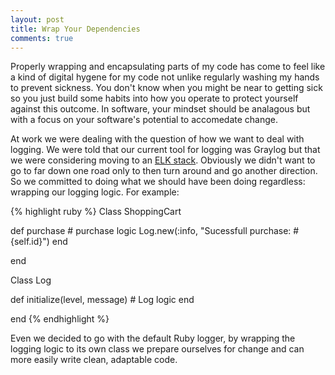 ```yaml
---
layout: post
title: Wrap Your Dependencies
comments: true
---
```

Properly wrapping and encapsulating parts of my code has come to feel like a kind of digital hygene for my code not unlike regularly washing my hands to prevent sickness. You don't know when you might be near to getting sick so you just build some habits into how you operate to protect yourself against this outcome. In software, your mindset should be analagous but with a focus on your software's potential to accomedate change.

At work we were dealing with the question of how we want to deal with logging. We were told that our current tool for logging was Graylog but that we were considering moving to an [ELK stack](http://www.elasticsearch.org/overview/). Obviously we didn't want to go to far down one road only to then turn around and go another direction. So we committed to doing what we should have been doing regardless: wrapping our logging logic. For example:

{% highlight ruby %}
Class ShoppingCart

  def purchase
    # purchase logic
    Log.new(:info, "Sucessfull purchase: #{self.id}")
  end

end

Class Log

  def initialize(level, message)
    # Log logic
  end

end
{% endhighlight %}

Even we decided to go with the default Ruby logger, by wrapping the logging logic to its own class we prepare ourselves for change and can more easily write clean, adaptable code.
